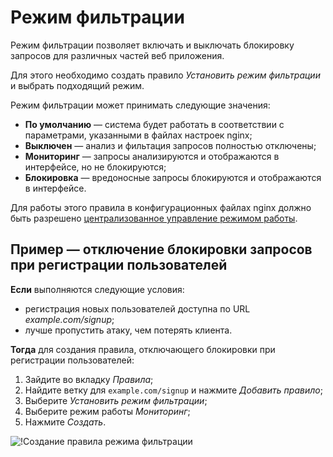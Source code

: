 [link-wallarm-mode-override]:       ../../admin-ru/configure-parameters-ru.md#wallarm_mode_allow_override

[img-mode-rule]:        ../../images/user-guides/rules/wallarm-mode-rule.png

# Режим фильтрации

Режим фильтрации позволяет включать и выключать блокировку запросов для различных частей веб приложения.

Для этого необходимо создать правило *Установить режим фильтрации* и выбрать подходящий режим.

Режим фильтрации может принимать следующие значения:
* **По умолчанию**&nbsp;— система будет работать в соответствии с параметрами, указанными в файлах настроек nginx;
* **Выключен**&nbsp;— анализ и фильтация запросов полностью отключены;
* **Мониторинг**&nbsp;— запросы анализируются и отображаются в интерфейсе, но не блокируются;
* **Блокировка**&nbsp;— вредоносные запросы блокируются и отображаются в интерфейсе.

Для работы этого правила в конфигурационных файлах nginx должно быть разрешено [централизованное управление режимом работы][link-wallarm-mode-override].

## Пример&nbsp;— отключение блокировки запросов при регистрации пользователей

**Если** выполняются следующие условия:

* регистрация новых пользователей доступна по URL *example.com/signup*;
* лучше пропустить атаку, чем потерять клиента.

**Тогда** для создания правила, отключающего блокировки при регистрации пользователей:

1. Зайдите во вкладку *Правила*;
1. Найдите ветку для `example.com/signup` и нажмите *Добавить правило*;
1. Выберите *Установить режим фильтрации*;
1. Выберите режим работы *Мониторинг*;
1. Нажмите *Создать*.

![!Создание правила режима фильтрации][img-mode-rule]
